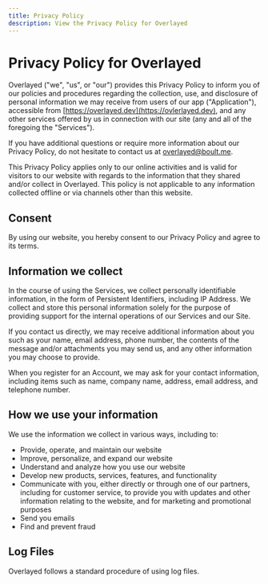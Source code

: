 ```yaml
---
title: Privacy Policy
description: View the Privacy Policy for Overlayed
---
```


# Privacy Policy for Overlayed

Overlayed ("we", "us", or "our") provides this Privacy Policy to inform you of our policies and procedures regarding the collection, use, and disclosure of personal information we may receive from users of our app ("Application"), accessible from [https://overlayed.dev](https://ovlerlayed.dev), and any other services offered by us in connection with our site (any and all of the foregoing the "Services").

If you have additional questions or require more information about our Privacy Policy, do not hesitate to contact us at [overlayed@boult.me](mailto:overlayed@boult.me).

This Privacy Policy applies only to our online activities and is valid for visitors to our website with regards to the information that they shared and/or collect in Overlayed. This policy is not applicable to any information collected offline or via channels other than this website.

## Consent

By using our website, you hereby consent to our Privacy Policy and agree to its terms.

## Information we collect

In the course of using the Services, we collect personally identifiable information, in the form of Persistent Identifiers, including IP Address. We collect and store this personal information solely for the purpose of providing support for the internal operations of our Services and our Site.

If you contact us directly, we may receive additional information about you such as your name, email address, phone number, the contents of the message and/or attachments you may send us, and any other information you may choose to provide.

When you register for an Account, we may ask for your contact information, including items such as name, company name, address, email address, and telephone number.

## How we use your information

We use the information we collect in various ways, including to:

- Provide, operate, and maintain our website
- Improve, personalize, and expand our website
- Understand and analyze how you use our website
- Develop new products, services, features, and functionality
- Communicate with you, either directly or through one of our partners, including for customer service, to provide you with updates and other information relating to the website, and for marketing and promotional purposes
- Send you emails
- Find and prevent fraud

## Log Files

Overlayed follows a standard procedure of using log files.
